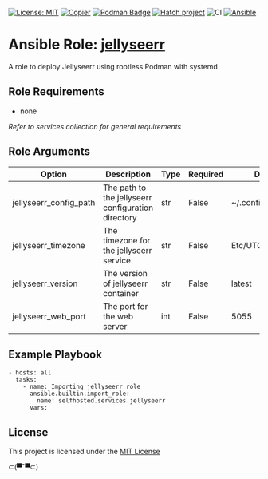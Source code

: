 [![License: MIT](https://img.shields.io/badge/License-MIT-yellow.svg)](LICENSE)
[![Copier](https://img.shields.io/endpoint?url=https://raw.githubusercontent.com/copier-org/copier/master/img/badge/badge-grayscale-inverted-border.json)](https://github.com/copier-org/copier)
[![Podman Badge](https://img.shields.io/badge/Podman-892CA0?logo=podman&logoColor=white)](https://podman.io/)
[![Hatch project](https://img.shields.io/badge/%F0%9F%A5%9A-Hatch-4051b5.svg)](https://github.com/pypa/hatch)
![CI](https://github.com/ansible-selfhosted/selfhosted.services.jellyseerr/actions/workflows/ci.yml/badge.svg)
[![Ansible](https://img.shields.io/badge/Ansible-Molecule-EE0000?style=plastic&logo=ansible&logoColor=white)](https://github.com/ansible/molecule)

<!-- BEGIN_ANSIBLE_DOCS -->

# Ansible Role: [jellyseerr](https://docs.jellyseerr.dev/)

A role to deploy Jellyseerr using rootless Podman with systemd

## Role Requirements

- none

*Refer to services collection for general requirements*

## Role Arguments

|Option|Description|Type|Required|Default|
|---|---|---|---|---|
|jellyseerr_config_path|The path to the jellyseerr configuration directory|str|False|~/.config/jellyseerr/|
|jellyseerr_timezone|The timezone for the jellyseerr service|str|False|Etc/UTC|
|jellyseerr_version|The version of jellyseerr container|str|False|latest|
|jellyseerr_web_port|The port for the web server|int|False|5055|


## Example Playbook

```
- hosts: all
  tasks:
    - name: Importing jellyseerr role
      ansible.builtin.import_role:
        name: selfhosted.services.jellyseerr
      vars:
```

## License

This project is licensed under the [MIT License](LICENSE)


⊂(▀¯▀⊂)

<!-- END_ANSIBLE_DOCS -->
